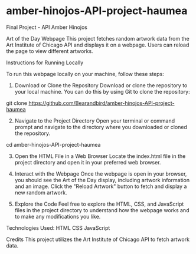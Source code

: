 # amber-hinojos-API-project-haumea
Final Project - API 
Amber Hinojos

Art of the Day Webpage
This project fetches random artwork data from the Art Institute of Chicago API and displays it on a webpage. Users can reload the page to view different artworks.

Instructions for Running Locally

To run this webpage locally on your machine, follow these steps:

1. Download or Clone the Repository
Download or clone the repository to your local machine. You can do this by using Git to clone the repository:


git clone https://github.com/Bearandbird/amber-hinojos-API-project-haumea


2. Navigate to the Project Directory
Open your terminal or command prompt and navigate to the directory where you downloaded or cloned the repository.

cd amber-hinojos-API-project-haumea

3. Open the HTML File in a Web Browser
Locate the index.html file in the project directory and open it in your preferred web browser. 

4. Interact with the Webpage
Once the webpage is open in your browser, you should see the Art of the Day display, including artwork information and an image. Click the "Reload Artwork" button to fetch and display a new random artwork.

5. Explore the Code
Feel free to explore the HTML, CSS, and JavaScript files in the project directory to understand how the webpage works and to make any modifications you like.

Technologies Used:
HTML
CSS
JavaScript

Credits
This project utilizes the Art Institute of Chicago API to fetch artwork data.